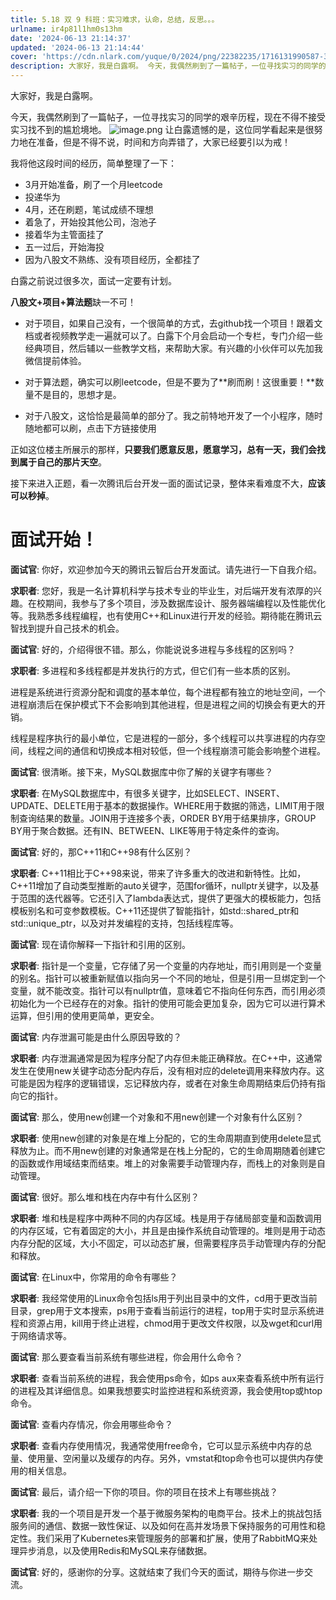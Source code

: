 ```yaml
---
title: 5.18 双 9 科班：实习难求，认命，总结，反思。。。
urlname: ir4p81l1hm0s13hm
date: '2024-06-13 21:14:37'
updated: '2024-06-13 21:14:44'
cover: 'https://cdn.nlark.com/yuque/0/2024/png/22382235/1716131990587-364f0093-1192-4812-95a9-00c71ac86bd2.png'
description: 大家好，我是白露啊。 今天，我偶然刷到了一篇帖子，一位寻找实习的同学的艰辛历程，现在不得不接受实习找不到的尴尬境地。让白露遗憾的是，这位同学看起来是很努力地在准备，但是不得不说，时间和方向弄错了，大家已经要引以为戒！我将他这段时间的经历，简单整理了一下：3月开始准备，刷了一个月leetcode...
---
```


大家好，我是白露啊。 

今天，我偶然刷到了一篇帖子，一位寻找实习的同学的艰辛历程，现在不得不接受实习找不到的尴尬境地。
![image.png](https://oss1.aistar.cool/elog-offer-now/4d43cb8f91f8ead17c4af70ccdb997d1.png)
让白露遗憾的是，这位同学看起来是很努力地在准备，但是不得不说，时间和方向弄错了，大家已经要引以为戒！

我将他这段时间的经历，简单整理了一下：

- 3月开始准备，刷了一个月leetcode
- 投递华为
- 4月，还在刷题，笔试成绩不理想
- 着急了，开始投其他公司，泡池子
- 接着华为主管面挂了
- 五一过后，开始海投
- 因为八股文不熟练、没有项目经历，全都挂了

白露之前说过很多次，面试一定要有计划。

**八股文+项目+算法题**缺一不可！

- 对于项目，如果自己没有，一个很简单的方式，去github找一个项目！跟着文档或者视频教学走一遍就可以了。白露下个月会启动一个专栏，专门介绍一些经典项目，然后辅以一些教学文档，来帮助大家。有兴趣的小伙伴可以先加我微信提前体验。

- 对于算法题，确实可以刷leetcode，但是不要为了**刷而刷！这很重要！**数量不是目的，思想才是。

- 对于八股文，这恰恰是最简单的部分了。我之前特地开发了一个小程序，随时随地都可以刷，点击下方链接使用

正如这位楼主所展示的那样，**只要我们愿意反思，愿意学习，总有一天，我们会找到属于自己的那片天空**。 

接下来进入正题，看一次腾讯后台开发一面的面试记录，整体来看难度不大，**应该可以秒掉**。
# 面试开始！
**面试官**: 你好，欢迎参加今天的腾讯云智后台开发面试。请先进行一下自我介绍。 

**求职者**: 您好，我是一名计算机科学与技术专业的毕业生，对后端开发有浓厚的兴趣。在校期间，我参与了多个项目，涉及数据库设计、服务器端编程以及性能优化等。我熟悉多线程编程，也有使用C++和Linux进行开发的经验。期待能在腾讯云智找到提升自己技术的机会。 

**面试官**: 好的，介绍得很不错。那么，你能说说多进程与多线程的区别吗？ 

**求职者**: 多进程和多线程都是并发执行的方式，但它们有一些本质的区别。

进程是系统进行资源分配和调度的基本单位，每个进程都有独立的地址空间，一个进程崩溃后在保护模式下不会影响到其他进程，但是进程之间的切换会有更大的开销。

线程是程序执行的最小单位，它是进程的一部分，多个线程可以共享进程的内存空间，线程之间的通信和切换成本相对较低，但一个线程崩溃可能会影响整个进程。 

**面试官**: 很清晰。接下来，MySQL数据库中你了解的关键字有哪些？ 

**求职者**: 在MySQL数据库中，有很多关键字，比如SELECT、INSERT、UPDATE、DELETE用于基本的数据操作。WHERE用于数据的筛选，LIMIT用于限制查询结果的数量。JOIN用于连接多个表，ORDER BY用于结果排序，GROUP BY用于聚合数据。还有IN、BETWEEN、LIKE等用于特定条件的查询。 

**面试官**: 好的，那C++11和C++98有什么区别？ 

**求职者**: C++11相比于C++98来说，带来了许多重大的改进和新特性。比如，C++11增加了自动类型推断的auto关键字，范围for循环，nullptr关键字，以及基于范围的迭代器等。它还引入了lambda表达式，提供了更强大的模板能力，包括模板别名和可变参数模板。C++11还提供了智能指针，如std::shared_ptr和std::unique_ptr，以及对并发编程的支持，包括线程库等。 

**面试官**: 现在请你解释一下指针和引用的区别。 

**求职者**: 指针是一个变量，它存储了另一个变量的内存地址，而引用则是一个变量的别名。指针可以被重新赋值以指向另一个不同的地址，但是引用一旦绑定到一个变量，就不能改变。指针可以有nullptr值，意味着它不指向任何东西，而引用必须初始化为一个已经存在的对象。指针的使用可能会更加复杂，因为它可以进行算术运算，但引用的使用更简单，更安全。 

**面试官**: 内存泄漏可能是由什么原因导致的？ 

**求职者**: 内存泄漏通常是因为程序分配了内存但未能正确释放。在C++中，这通常发生在使用new关键字动态分配内存后，没有相对应的delete调用来释放内存。这可能是因为程序的逻辑错误，忘记释放内存，或者在对象生命周期结束后仍持有指向它的指针。 

**面试官**: 那么，使用new创建一个对象和不用new创建一个对象有什么区别？ 

**求职者**: 使用new创建的对象是在堆上分配的，它的生命周期直到使用delete显式释放为止。而不用new创建的对象通常是在栈上分配的，它的生命周期随着创建它的函数或作用域结束而结束。堆上的对象需要手动管理内存，而栈上的对象则是自动管理。 

**面试官**: 很好。那么堆和栈在内存中有什么区别？ 

**求职者**: 堆和栈是程序中两种不同的内存区域。栈是用于存储局部变量和函数调用的内存区域，它有着固定的大小，并且是由操作系统自动管理的。堆则是用于动态内存分配的区域，大小不固定，可以动态扩展，但需要程序员手动管理内存的分配和释放。 

**面试官**: 在Linux中，你常用的命令有哪些？ 

**求职者**: 我经常使用的Linux命令包括ls用于列出目录中的文件，cd用于更改当前目录，grep用于文本搜索，ps用于查看当前运行的进程，top用于实时显示系统进程和资源占用，kill用于终止进程，chmod用于更改文件权限，以及wget和curl用于网络请求等。 

**面试官**: 那么要查看当前系统有哪些进程，你会用什么命令？

**求职者**: 查看当前系统的进程，我会使用ps命令，如ps aux来查看系统中所有运行的进程及其详细信息。如果我想要实时监控进程和系统资源，我会使用top或htop命令。 

**面试官**: 查看内存情况，你会用哪些命令？ 

**求职者**: 查看内存使用情况，我通常使用free命令，它可以显示系统中内存的总量、使用量、空闲量以及缓存的内存。另外，vmstat和top命令也可以提供内存使用的相关信息。 

**面试官**: 最后，请介绍一下你的项目。你的项目在技术上有哪些挑战？ 

**求职者**: 我的一个项目是开发一个基于微服务架构的电商平台。技术上的挑战包括服务间的通信、数据一致性保证、以及如何在高并发场景下保持服务的可用性和稳定性。我们采用了Kubernetes来管理服务的部署和扩展，使用了RabbitMQ来处理异步消息，以及使用Redis和MySQL来存储数据。 

**面试官**: 好的，感谢你的分享。这就结束了我们今天的面试，期待与你进一步交流。 

